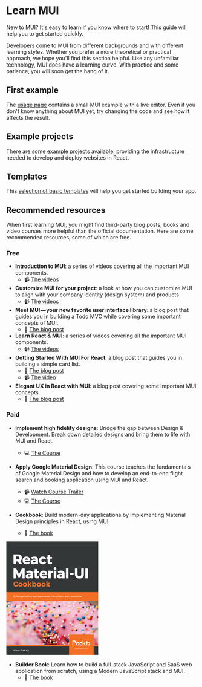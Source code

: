 # Learn MUI

<p class="description">New to MUI? It's easy to learn if you know where to start! This guide will help you to get started quickly.</p>

Developers come to MUI from different backgrounds and with different learning styles. Whether you prefer a more theoretical or practical approach, we hope you'll find this section helpful.
Like any unfamiliar technology, MUI does have a learning curve. With practice and some patience, you will soon get the hang of it.

## First example

The [usage page](/getting-started/usage/#quick-start) contains a small MUI example with a live editor.
Even if you don't know anything about MUI yet, try changing the code and see how it affects the result.

## Example projects

There are [some example projects](/getting-started/example-projects/) available, providing the infrastructure needed to develop and deploy websites in React.

## Templates

This [selection of basic templates](/getting-started/templates/) will help you get started building your app.

## Recommended resources

When first learning MUI, you might find third-party blog posts, books and video courses more helpful than the official documentation.
Here are some recommended resources, some of which are free.

### Free

- **Introduction to MUI**: a series of videos covering all the important MUI components.
  - 📹 [The videos](https://www.youtube.com/watch?v=pHclLuRolzE&list=PLQg6GaokU5CwiVmsZ0d_9Zsg_DnIP_xwr)
- **Customize MUI for your project**: a look at how you can customize MUI to align with your company identity (design system) and products
  - 📹 [The videos](https://www.youtube.com/watch?v=bDkB3LoQKxs)
- **Meet MUI — your new favorite user interface library**: a blog post that guides you in building a Todo MVC while covering some important concepts of MUI.
  - 📝 [The blog post](https://www.freecodecamp.org/news/meet-your-material-ui-your-new-favorite-user-interface-library-6349a1c88a8c/)
- **Learn React & MUI**: a series of videos covering all the important MUI components.
  - 📹 [The videos](https://www.youtube.com/watch?v=xm4LX5fJKZ8&list=PLcCp4mjO-z98WAu4sd0eVha1g-NMfzHZk)
- **Getting Started With MUI For React**: a blog post that guides you in building a simple card list.
  - 📝 [The blog post](https://medium.com/codingthesmartway-com-blog/getting-started-with-material-ui-for-react-material-design-for-react-364b2688b555)
  - 📹 [The video](https://www.youtube.com/watch?v=PWadEeOuv5o)
- **Elegant UX in React with MUI**: a blog post covering some important MUI concepts.
  - 📝 [The blog post](https://www.digitalocean.com/community/tutorials/react-material-ui)

### Paid

- **Implement high fidelity designs**: Bridge the gap between Design & Development. Break down detailed designs and bring them to life with MUI and React.

  - 💻 [The Course](https://www.udemy.com/course/implement-high-fidelity-designs-with-material-ui-and-reactjs/)

- **Apply Google Material Design**: This course teaches the fundamentals of Google Material Design and how to develop an end-to-end flight search and booking application using MUI and React.

  - 📹 [Watch Course Trailer](https://www.youtube.com/watch?v=hhZ6yFvCWho)
  - 💻 [The Course](https://bonsaiilabs.com/courseDetail/material-ui-with-react/)

- **Cookbook**: Build modern-day applications by implementing Material Design principles in React, using MUI.
  - 📘 [The book](https://www.amazon.com/gp/product/1789615224/)

[![cookbook](/static/blog/material-ui-v4-is-out/cookbook.png)](https://www.amazon.com/gp/product/1789615224/)

- **Builder Book**: Learn how to build a full-stack JavaScript and SaaS web application from scratch, using a Modern JavaScript stack and MUI.
  - 📘 [The book](https://builderbook.org/)
